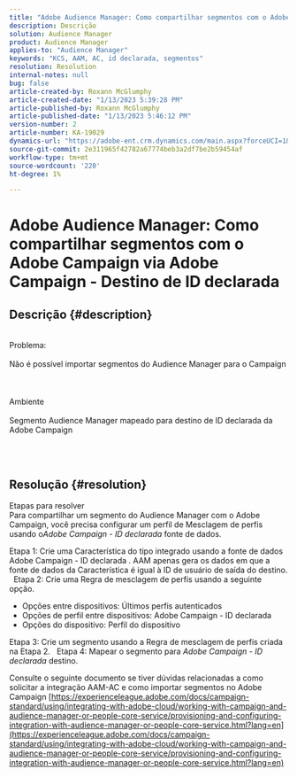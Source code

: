 ```yaml
---
title: "Adobe Audience Manager: Como compartilhar segmentos com o Adobe Campaign via Adobe Campaign - Destino de ID declarada"
description: Descrição
solution: Audience Manager
product: Audience Manager
applies-to: "Audience Manager"
keywords: "KCS, AAM, AC, id declarada, segmentos"
resolution: Resolution
internal-notes: null
bug: false
article-created-by: Roxann McGlumphy
article-created-date: "1/13/2023 5:39:28 PM"
article-published-by: Roxann McGlumphy
article-published-date: "1/13/2023 5:46:12 PM"
version-number: 2
article-number: KA-19029
dynamics-url: "https://adobe-ent.crm.dynamics.com/main.aspx?forceUCI=1&pagetype=entityrecord&etn=knowledgearticle&id=50942f38-6993-ed11-aad1-6045bd006a22"
source-git-commit: 2e311965f42782a67774beb3a2df7be2b59454af
workflow-type: tm+mt
source-wordcount: '220'
ht-degree: 1%

---
```


# Adobe Audience Manager: Como compartilhar segmentos com o Adobe Campaign via Adobe Campaign - Destino de ID declarada

## Descrição {#description}

<br>Problema:<br><br>
Não é possível importar segmentos do Audience Manager para o Campaign
<br><br> <br><br>Ambiente<br><br>
Segmento Audience Manager mapeado para destino de ID declarada da Adobe Campaign

<br> <br>

## Resolução {#resolution}

Etapas para resolver<br>
Para compartilhar um segmento do Audience Manager com o Adobe Campaign, você precisa configurar um perfil de Mesclagem de perfis usando o*Adobe Campaign - ID declarada* fonte de dados.

Etapa 1: Crie uma Característica do tipo integrado usando a fonte de dados Adobe Campaign - ID declarada .
AAM apenas gera os dados em que a fonte de dados da Característica é igual à ID de usuário de saída do destino.
 
Etapa 2: Crie uma Regra de mesclagem de perfis usando a seguinte opção.

- Opções entre dispositivos: Últimos perfis autenticados
- Opções de perfil entre dispositivos: Adobe Campaign - ID declarada
- Opções do dispositivo: Perfil do dispositivo


Etapa 3: Crie um segmento usando a Regra de mesclagem de perfis criada na Etapa 2.
 
Etapa 4: Mapear o segmento para *Adobe Campaign - ID declarada* destino.

Consulte o seguinte documento se tiver dúvidas relacionadas a como solicitar a integração AAM-AC e como importar segmentos no Adobe Campaign
[https://experienceleague.adobe.com/docs/campaign-standard/using/integrating-with-adobe-cloud/working-with-campaign-and-audience-manager-or-people-core-service/provisioning-and-configuring-integration-with-audience-manager-or-people-core-service.html?lang=en](https://experienceleague.adobe.com/docs/campaign-standard/using/integrating-with-adobe-cloud/working-with-campaign-and-audience-manager-or-people-core-service/provisioning-and-configuring-integration-with-audience-manager-or-people-core-service.html?lang=en)
